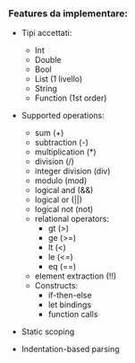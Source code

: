 ### Features da implementare:

- Tipi accettati:
  
  - Int
  - Double
  - Bool 
  - List (1 livello) 
  - String 
  - Function (1st order)
- Supported operations:
  - sum (+)
  - subtraction (-)
  - multiplication (*)
  - division (/)
  - integer division (div)
  - modulo (mod)
  - logical and (&&)
  - logical or (||)
  - logical not (not)
  - relational operators:
	- gt (>)
	- ge (>=)
	- lt (<)
	- le (<=)
	- eq (==)
  - element extraction (!!)
  - Constructs:
    - if-then-else
    - let bindings
    - function calls
- Static scoping
- Indentation-based parsing
  
  